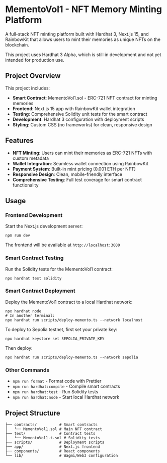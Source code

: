 # MementoVol1 - NFT Memory Minting Platform

A full-stack NFT minting platform built with Hardhat 3, Next.js 15, and RainbowKit that allows users to mint their memories as unique NFTs on the blockchain.

This project uses Hardhat 3 Alpha, which is still in development and not yet intended for production use.

## Project Overview

This project includes:

- **Smart Contract**: MementoVol1.sol - ERC-721 NFT contract for minting memories
- **Frontend**: Next.js 15 app with RainbowKit wallet integration
- **Testing**: Comprehensive Solidity unit tests for the smart contract
- **Development**: Hardhat 3 configuration with deployment scripts
- **Styling**: Custom CSS (no frameworks) for clean, responsive design

## Features

- **NFT Minting**: Users can mint their memories as ERC-721 NFTs with custom metadata
- **Wallet Integration**: Seamless wallet connection using RainbowKit
- **Payment System**: Built-in mint pricing (0.001 ETH per NFT)
- **Responsive Design**: Clean, mobile-friendly interface
- **Comprehensive Testing**: Full test coverage for smart contract functionality

## Usage

### Frontend Development

Start the Next.js development server:

```shell
npm run dev
```

The frontend will be available at `http://localhost:3000`

### Smart Contract Testing

Run the Solidity tests for the MementoVol1 contract:

```shell
npx hardhat test solidity
```

### Smart Contract Deployment

Deploy the MementoVol1 contract to a local Hardhat network:

```shell
npx hardhat node
# In another terminal:
npx hardhat run scripts/deploy-memento.ts --network localhost
```

To deploy to Sepolia testnet, first set your private key:

```shell
npx hardhat keystore set SEPOLIA_PRIVATE_KEY
```

Then deploy:

```shell
npx hardhat run scripts/deploy-memento.ts --network sepolia
```

### Other Commands

- `npm run format` - Format code with Prettier
- `npm run hardhat:compile` - Compile smart contracts
- `npm run hardhat:test` - Run Solidity tests
- `npm run hardhat:node` - Start local Hardhat network

## Project Structure

```
├── contracts/          # Smart contracts
│   └── MementoVol1.sol # Main NFT contract
├── test/               # Contract tests
│   └── MementoVol1.t.sol # Solidity tests
├── scripts/            # Deployment scripts
├── app/                # Next.js frontend
├── components/         # React components
└── lib/                # Wagmi/Web3 configuration
```
